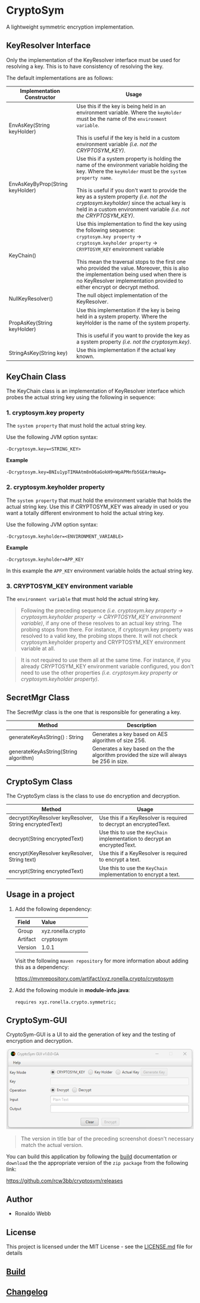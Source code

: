 # CryptoSym

A lightweight symmetric encryption implementation.

## KeyResolver Interface

Only the implementation of the KeyResolver interface must be used for resolving a key. This is to have consistency of resolving the key.

The default implementations are as follows:

| Implementation Constructor       | Usage                                                        |
| -------------------------------- | ------------------------------------------------------------ |
| EnvAsKey(String keyHolder)       | Use this if the key is being held in an environment variable. Where the `keyHolder` must be the name of the `environment variable`.<br /><br />This is useful if the key is held in a custom environment variable *(i.e. not the CRYPTOSYM_KEY)*. |
| EnvAsKeyByProp(String keyHolder) | Use this if a system property is holding the name of the environment variable holding the key. Where the `keyHolder` must be the `system property name`. <br /><br />This is useful if you don't want to provide the key as a system property *(i.e. not the cryptosym.keyholder)* since the actual key is held in a custom environment variable *(i.e. not the CRYPTOSYM_KEY)*. |
| KeyChain()                       | Use this implementation to find the key using the following sequence:<br />`cryptosym.key property` -> `cryptosym.keyholder property` -> `CRYPTOSYM_KEY` environment variable<br /><br />This mean the traversal stops to the first one who provided the value. Moreover, this is also the implementation being used when there is no KeyResolver implementation provided to either encrypt or decrypt method. |
| NullKeyResolver()                | The null object implementation of the KeyResolver.           |
| PropAsKey(String keyHolder)      | Use this implementation if the key is being held in a system property. Where the keyHolder is the name of the system property.<br /><br />This is useful if you want to provide the key as a system property *(i.e. not the cryptosym.key)*. |
| StringAsKey(String key)          | Use this implementation if the actual key known.             |

## KeyChain Class

The KeyChain class is an implementation of KeyResolver interface which probes the actual string key using the following in sequence:

### 1. cryptosym.key property

The `system property` that must hold the actual string key. 

Use the following JVM option syntax:

`-Dcryptosym.key=<STRING_KEY>`

**Example**

`-Dcryptosym.key=BNIu1ypTIMAAtm8nO6aGokH9+WpAPMnfb5GEArhWoAg=`

### 2. cryptosym.keyholder property

The `system property` that must hold the environment variable that holds the actual string key. Use this if CRYPTOSYM_KEY was already in used or you want a totally different environment to hold the actual string key.

Use the following JVM option syntax:

`-Dcryptosym.keyholder=<ENVIRONMENT_VARIABLE>`

**Example**

`-Dcryptosym.keyholder=APP_KEY`

In this example the `APP_KEY` environment variable holds the actual string key.

### 3. CRYPTOSYM_KEY environment variable

The `environment variable` that must hold the actual string key.

> Following the preceding sequence *(i.e. cryptosym.key property -> cryptosym.keyholder property -> CRYPTOSYM_KEY environment variable)*, if any one of these resolves to an actual key string. The probing stops from there. For instance, if cryptosym.key property was resolved to a valid key, the probing stops there. It will not check cryptosym.keyholder property and CRYPTOSYM_KEY environment variable at all. 

> It is not required to use them all at the same time. For instance, if you already CRYPTOSYM_KEY environment variable configured, you don't need to use the other properties *(i.e. cryptosym.key property or cryptosym.keyholder property)*.

## SecretMgr Class

The SecretMgr class is the one that is responsible for generating a key. 

| Method                                | Description                                                  |
| ------------------------------------- | ------------------------------------------------------------ |
| generateKeyAsString() : String        | Generates a key based on AES algorithm of size 256.          |
| generateKeyAsString(String algorithm) | Generates a key based on the the algorithm provided the size will always be 256 in size. |

## CryptoSym Class

The CryptoSym class is the class to use do encryption and decryption.

| Method                                                 | Usage                                                        |
| ------------------------------------------------------ | ------------------------------------------------------------ |
| decrypt(KeyResolver keyResolver, String encryptedText) | Use this if a KeyResolver is required to decrypt an encryptedText. |
| decrypt(String encryptedText)                          | Use this to use the `KeyChain` implementation to decrypt an encryptedText. |
| encrypt(KeyResolver keyResolver, String text)          | Use this if a KeyResolver is required to encrypt a text.     |
| encrypt(String encryptedText)                          | Use this to use the `KeyChain` implementation to encrypt a text. |

## Usage in a project

1. Add the following dependency:

   | Field    | Value              |
   | -------- | ------------------ |
   | Group    | xyz.ronella.crypto |
   | Artifact | cryptosym          |
   | Version  | 1.0.1              |

   Visit the following `maven repository` for more information about adding this as a dependency:

   https://mvnrepository.com/artifact/xyz.ronella.crypto/cryptosym

2. Add the following module in **module-info.java**:

   `requires xyz.ronella.crypto.symmetric;`

## CryptoSym-GUI

CryptoSym-GUI is a UI to aid the generation of key and the testing of encryption and decryption.

![cryptosym-gui](cryptosym-gui.png)

> The version in title bar of the preceding screenshot doesn't necessary match the actual version.

You can build this application by following the [build](BUILD.md) documentation or `download` the the appropriate version of the `zip package` from the following link:

https://github.com/rcw3bb/cryptosym/releases

## Author

* Ronaldo Webb

## License

This project is licensed under the MIT License - see the [LICENSE.md](LICENSE.md) file for details

## [Build](BUILD.md)

## [Changelog](CHANGELOG.md)

